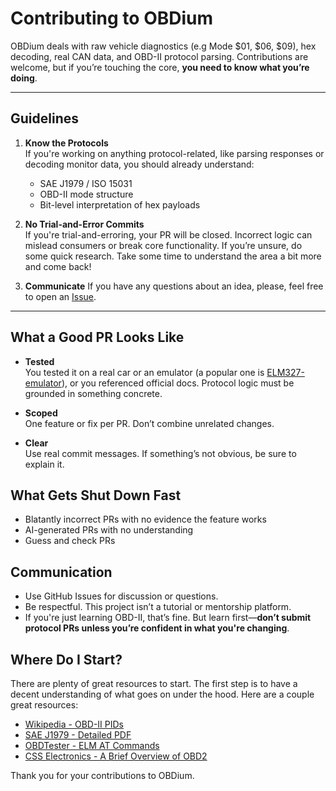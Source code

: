 # Contributing to OBDium

OBDium deals with raw vehicle diagnostics (e.g Mode $01, $06, $09), hex decoding, real CAN data, and OBD-II protocol parsing. Contributions are welcome, but if you’re touching the core, **you need to know what you’re doing**.

---

## Guidelines

1. **Know the Protocols**  
   If you're working on anything protocol-related, like parsing responses or decoding monitor data, you should already understand:
   - SAE J1979 / ISO 15031
   - OBD-II mode structure
   - Bit-level interpretation of hex payloads

2. **No Trial-and-Error Commits**  
   If you're trial-and-erroring, your PR will be closed. Incorrect logic can mislead consumers or break core functionality. If you’re unsure, do some quick research. Take some time to understand the area a bit more and come back!

3. **Communicate**
   If you have any questions about an idea, please, feel free to open an [Issue](../../issues).

---

## What a Good PR Looks Like

- **Tested**  
  You tested it on a real car or an emulator (a popular one is [ELM327-emulator](https://github.com/Ircama/ELM327-emulator/)), or you referenced official docs. Protocol logic must be grounded in something concrete.

- **Scoped**  
  One feature or fix per PR. Don’t combine unrelated changes.

- **Clear**  
  Use real commit messages. If something’s not obvious, be sure to explain it.

## What Gets Shut Down Fast

- Blatantly incorrect PRs with no evidence the feature works
- AI-generated PRs with no understanding
- Guess and check PRs

## Communication

- Use GitHub Issues for discussion or questions.
- Be respectful. This project isn’t a tutorial or mentorship platform.
- If you're just learning OBD-II, that’s fine. But learn first—**don’t submit protocol PRs unless you’re confident in what you're changing**.

## Where Do I Start?
There are plenty of great resources to start. The first step is to have a decent understanding of what goes on under the hood. Here are a couple great resources:


- [Wikipedia - OBD-II PIDs](https://en.wikipedia.org/wiki/OBD-II_PIDs)
- [SAE J1979 - Detailed PDF](https://law.resource.org/pub/us/cfr/ibr/005/sae.j1979.2002.pdf)
- [OBDTester - ELM AT Commands](https://www.obdtester.com/elm-usb-commands)
- [CSS Electronics - A Brief Overview of OBD2](https://www.csselectronics.com/pages/obd2-explained-simple-intro)

Thank you for your contributions to OBDium.